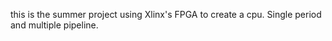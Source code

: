 this is the summer project using Xlinx's FPGA to create a cpu.
Single period and multiple pipeline.
